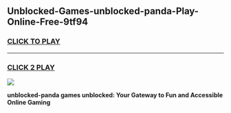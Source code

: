 
## Unblocked-Games-unblocked-panda-Play-Online-Free-9tf94
<h3>
<a href="https://premium76.site?title=unblocked-panda&ref=26A">CLICK TO PLAY</a></h3>
<hr>

<h3>
<a href="https://premium76.site?title=unblocked-panda&ref=26A">CLICK 2 PLAY</a>
  
</h3>

<a href="https://premium76.site?title=unblocked-panda&ref=26A"><img src="https://clearcache.store/games.png"></a>


**unblocked-panda games unblocked: Your Gateway to Fun and Accessible Online Gaming**
